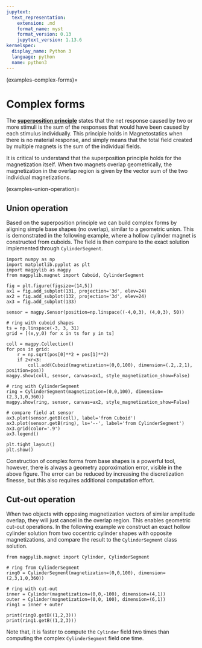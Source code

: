 ```yaml
---
jupytext:
  text_representation:
    extension: .md
    format_name: myst
    format_version: 0.13
    jupytext_version: 1.13.6
kernelspec:
  display_name: Python 3
  language: python
  name: python3
---
```


(examples-complex-forms)=

# Complex forms

The [**superposition principle**](https://en.wikipedia.org/wiki/Superposition_principle) states that the net response caused by two or more stimuli is the sum of the responses that would have been caused by each stimulus individually. This principle holds in Magnetostatics when there is no material response, and simply means that the total field created by multiple magnets is the sum of the individual fields. 

It is critical to understand that the superposition principle holds for the magnetization itself. When two magnets overlap geometrically, the magnetization in the overlap region is given by the vector sum of the two individual magnetizations.

(examples-union-operation)=

## Union operation

Based on the superposition principle we can build complex forms by aligning simple base shapes (no overlap), similar to a geometric union. This is demonstrated in the following example, where a hollow cylinder magnet is constructed from cuboids. The field is then compare to the exact solution implemented through `CylinderSegment`.

```{code-cell} ipython3
import numpy as np
import matplotlib.pyplot as plt
import magpylib as magpy
from magpylib.magnet import Cuboid, CylinderSegment

fig = plt.figure(figsize=(14,5))
ax1 = fig.add_subplot(131, projection='3d', elev=24)
ax2 = fig.add_subplot(132, projection='3d', elev=24)
ax3 = fig.add_subplot(133)

sensor = magpy.Sensor(position=np.linspace((-4,0,3), (4,0,3), 50))

# ring with cuboid shapes
ts = np.linspace(-3, 3, 31)
grid = [(x,y,0) for x in ts for y in ts]

coll = magpy.Collection()
for pos in grid:
    r = np.sqrt(pos[0]**2 + pos[1]**2)
    if 2<r<3:
        coll.add(Cuboid(magnetization=(0,0,100), dimension=(.2,.2,1), position=pos))
magpy.show(coll, sensor, canvas=ax1, style_magnetization_show=False)

# ring with CylinderSegment
ring = CylinderSegment(magnetization=(0,0,100), dimension=(2,3,1,0,360))
magpy.show(ring, sensor, canvas=ax2, style_magnetization_show=False)

# compare field at sensor
ax3.plot(sensor.getB(coll), label='from Cuboid')
ax3.plot(sensor.getB(ring), ls='--', label='from CylinderSegment')
ax3.grid(color='.9')
ax3.legend()

plt.tight_layout()
plt.show()
```

Construction of complex forms from base shapes is a powerful tool, however, there is always a geometry approximation error, visible in the above figure. The error can be reduced by increasing the discretization finesse, but this also requires additional computation effort.

## Cut-out operation

When two objects with opposing magnetization vectors of similar amplitude overlap, they will just cancel in the overlap region. This enables geometric cut-out operations. In the following example we construct an exact hollow cylinder solution from two cocentric cylinder shapes with opposite magnetizations, and compare the result to the `CylinderSegment` class solution.

```{code-cell} ipython3
from magpylib.magnet import Cylinder, CylinderSegment

# ring from CylinderSegment
ring0 = CylinderSegment(magnetization=(0,0,100), dimension=(2,3,1,0,360))

# ring with cut-out
inner = Cylinder(magnetization=(0,0,-100), dimension=(4,1))
outer = Cylinder(magnetization=(0,0, 100), dimension=(6,1))
ring1 = inner + outer

print(ring0.getB((1,2,3)))
print(ring1.getB((1,2,3)))
```

Note that, it is faster to compute the `Cylinder` field two times than computing the complex `CylinderSegment` field one time.
